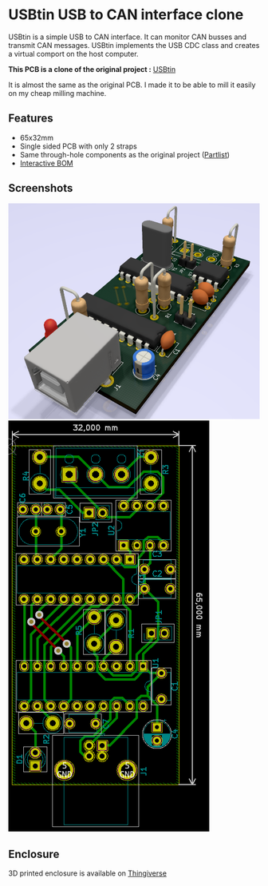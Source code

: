 # USBtin USB to CAN interface clone

USBtin is a simple USB to CAN interface. It can monitor CAN busses and transmit CAN messages. USBtin implements the USB CDC class and creates a virtual comport on the host computer.

**This PCB is a clone of the original project :** [USBtin](https://www.fischl.de/usbtin/)

It is almost the same as the original PCB. I made it to be able to mill it easily on my cheap milling machine.

## Features
* 65x32mm
* Single sided PCB with only 2 straps
* Same through-hole components as the original project ([Partlist](https://www.fischl.de/usbtin/#partlist))
* [Interactive BOM](http://htmlpreview.github.io/?https://github.com/Villanut0/USBtin/bom/ibom.html)

## Screenshots
<img src="img/top_view.PNG">
<img src="img/pcb.PNG">

## Enclosure
3D printed enclosure is available on [Thingiverse](https://www.thingiverse.com/thing:3976971)
